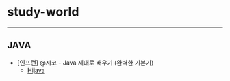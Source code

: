 # study-world
---
## JAVA
- [인프런] @시코 - Java 제대로 배우기 (완벽한 기본기)
  - [Hijava](https://github.com/heum-ji/study-world/tree/main/Java/HiJava)
